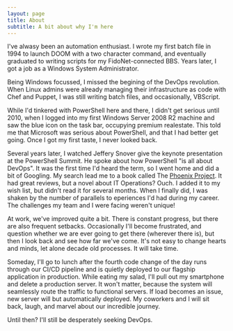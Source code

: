 ```yaml
---
layout: page
title: About
subtitle: A bit about why I'm here
---
```


I've alwasy been an automation enthusiast. I wrote my first batch file in 1994 to launch DOOM with a two character command, and eventually graduated to writing scripts for my FidoNet-connected BBS. Years later, I got a job as a Windows System Administrator.

Being Windows focussed, I missed the begining of the DevOps revolution. When Linux admins were already managing their infrastructure as code with Chef and Puppet, I was still writing batch files, and occasionally, VBScript.

While I'd tinkered with PowerShell here and there, I didn't get serious until 2010, when I logged into my first Windows Server 2008 R2 machine and saw the blue icon on the task bar, occupying premium realestate. This told me that Microsoft was serious about PowerShell, and that I had better get going. Once I got my first taste, I never looked back.

Several years later, I watched Jeffery Snover give the keynote presentation at the PowerShell Summit. He spoke about how PowerShell "is all about DevOps". It was the first time I'd heard the term, so I went home and did a bit of Googling. My search lead me to a book called The [Phoenix Project](https://www.amazon.com/Phoenix-Project-DevOps-Helping-Business-ebook/dp/B00AZRBLHO/ref=dp_kinw_strp_1#nav-subnav). It had great reviews, but a novel about IT Operations? Ouch. I added it to my wish list, but didn't read it for several months. When I finally did, I was shaken by the number of parallels to eperiences I'd had during my career. The challenges my team and I were facing weren't unique!

At work, we've improved quite a bit. There is constant progress, but there are also frequent setbacks. Occasionally I'll become frustrated, and question whether we are ever going to get there (wherever there is), but then I look back and see how far we've come. It's not easy to change hearts and minds, let alone decade old processes. It will take time.

Someday, I'll go to lunch after the fourth code change of the day runs through our CI/CD pipeline and is quietly deployed to our flagship application in production. While eating my salad, I'll pull out my smartphone and delete a production server. It won't matter, because the system will seamlessly route the traffic to functional servers. If load becomes an issue, new server will but automatically deployed. My coworkers and I will sit back, laugh, and marvel about our incredible journey.

Until then? I'll still be desperately seeking DevOps.
